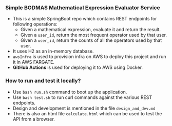 ### Simple BODMAS Mathematical Expression Evaluator Service

- This is a simple SpringBoot repo which contains REST endpoints for following operations:
    - Given a mathematical expression, evaluate it and return the result.
    - Given a `user_id`, return the most frequent operator used by that user.
    - Given a `user_id`, return the counts of all the operators used by that user.
- It uses H2 as an in-memory database.
- `awsInfra` is used to provision infra on AWS to deploy this project and run it in AWS FARGATE.
- **GitHub Actions** is used for deploying it to AWS using Docker.

### How to run and test it locally?

- Use `bash run.sh` command to boot up the application.
- Use `bash test.sh` to run curl commands against the various REST endpoints.
- Design and development is mentioned in the file `design_and_dev.md`
- There is also an html file `calculate.html` which can be used to test the API from a browser.
 